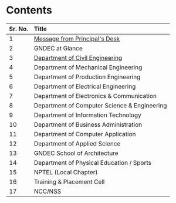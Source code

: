 
# Contents

| Sr. No. | Title                                                      |
|:--------|:-----------------------------------------------------------|
| 1       | [Message from Principal's Desk](../Principal/Principal.md) |
| 2       | GNDEC at Glance                                            |
| 3       | [Department of Civil Engineering](../CE/CE.md)             |
| 4       | Department of Mechanical Engineering                       |
| 5       | Department of Production Engineering                       |
| 6       | Department of Electrical Engineering                       |
| 7       | Department of Electronics & Communication                  |
| 8       | Department of Computer Science & Engineering               |
| 9       | Department of Information Technology                       |
| 10      | Department of Business Administration                      |
| 11      | Department of Computer Application                         |
| 12      | Department of Applied Science                              |
| 13      | GNDEC School of Architecture                               |
| 14      | Department of Physical Education / Sports                  |
| 15      | NPTEL (Local Chapter)                                      |
| 16      | Training & Placement Cell                                  |
| 17      | NCC/NSS                                                    |
